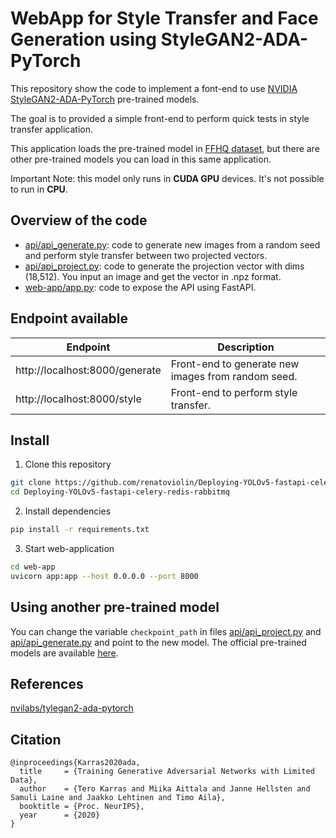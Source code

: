 # WebApp for Style Transfer and Face Generation using StyleGAN2-ADA-PyTorch

This repository show the code to implement a font-end to use [NVIDIA StyleGAN2-ADA-PyTorch](https://github.com/NVlabs/stylegan2-ada-pytorch/) pre-trained models.

The goal is to provided a simple front-end to perform quick tests in style transfer application.

This application loads the pre-trained model in [FFHQ dataset](), but there are other pre-trained models you can load in this same application.

Important Note: this model only runs in <b>CUDA GPU</b> devices. It's not possible to run in <b>CPU</b>.


## Overview of the code
- [api/api_generate.py](api/api_generate.py): code to generate new images from a random seed and perform style transfer between two projected vectors.
- [api/api_project.py](api/api_project.py): code to generate the projection vector with dims (18,512). You input an image and get the vector in .npz format.
- [web-app/app.py](web-app/app.py): code to expose the API using FastAPI.


## Endpoint available
| Endpoint | Description
| --- | ---
| http://localhost:8000/generate |  Front-end to generate new images from random seed.
| http://localhost:8000/style |  Front-end to perform style transfer.


## Install
1. Clone this repository
```bash
git clone https://github.com/renatoviolin/Deploying-YOLOv5-fastapi-celery-redis-rabbitmq.git
cd Deploying-YOLOv5-fastapi-celery-redis-rabbitmq
```

2. Install dependencies
```bash
pip install -r requirements.txt
```

3. Start web-application
```bash
cd web-app
uvicorn app:app --host 0.0.0.0 --port 8000
```

## Using another pre-trained model
You can change the variable `checkpoint_path` in files [api/api_project.py](api/api_project.py) and [api/api_generate.py](api/api_generate.py) and point to the new model. The official pre-trained models are available [here](https://nvlabs-fi-cdn.nvidia.com/stylegan2-ada-pytorch/pretrained/).


## References
[nvilabs/tylegan2-ada-pytorch](https://github.com/NVlabs/stylegan2-ada-pytorch/)


## Citation
```
@inproceedings{Karras2020ada,
  title     = {Training Generative Adversarial Networks with Limited Data},
  author    = {Tero Karras and Miika Aittala and Janne Hellsten and Samuli Laine and Jaakko Lehtinen and Timo Aila},
  booktitle = {Proc. NeurIPS},
  year      = {2020}
}
```

